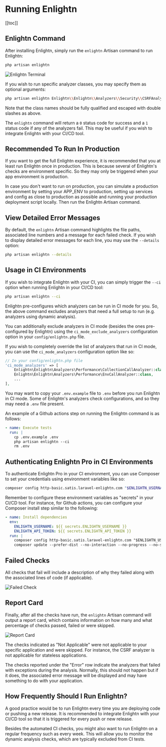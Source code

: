 # Running Enlightn
[[toc]]

## Enlightn Command

After installing Enlightn, simply run the `enlightn` Artisan command to run Enlightn:

```bash
php artisan enlightn
```

<img :src="$withBase('/images/terminal.png')" alt="Enlightn Terminal" />

If you wish to run specific analyzer classes, you may specify them as optional arguments:

```bash
php artisan enlightn Enlightn\\Enlightn\\Analyzers\\Security\\CSRFAnalyzer Enlightn\\EnlightnPro\\Analyzers\\Security\\DirectoryTraversalAnalyzer
```

Note that the class names should be fully qualified and escaped with double slashes as above.

The `enlightn` command will return a `0` status code for success and a `1` status code if any of the analyzers fail. This may be useful if you wish to integrate Enlightn with your CI/CD tool.

## Recommended To Run In Production

If you want to get the full Enlightn experience, it is recommended that you at least run Enlightn once in production. This is because several of Enlightn's checks are environment specific. So they may only be triggered when your app environment is production.

In case you don't want to run on production, you can simulate a production environment by setting your APP_ENV to production, setting up services and config as close to production as possible and running your production deployment script locally. Then run the Enlightn Artisan command.

## View Detailed Error Messages

By default, the `enlightn` Artisan command highlights the file paths, associated line numbers and a message for each failed check. If you wish to display detailed error messages for each line, you may use the `--details` option:

```bash
php artisan enlightn --details
```

## Usage in CI Environments

If you wish to integrate Enlightn with your CI, you can simply trigger the `--ci` option when running Enlightn in your CI/CD tool:

```bash
php artisan enlightn --ci
```

Enlightn pre-configures which analyzers can be run in CI mode for you. So, the above command excludes analyzers that need a full setup to run (e.g. analyzers using dynamic analysis).

You can additionally exclude analyzers in CI mode (besides the ones pre-configured by Enlightn) using the `ci_mode_exclude_analyzers` configuration option in your `config/enlightn.php` file. 

If you wish to completely override the list of analyzers that run in CI mode, you can use the `ci_mode_analyzers` configuration option like so:

```php
// In your config/enlightn.php file
'ci_mode_analyzers' => [
    Enlightn\Enlightn\Analyzers\Performance\CollectionCallAnalyzer::class,
    Enlightn\Enlightn\Analyzers\Performance\EnvCallAnalyzer::class,
    ...
],
```

You may want to copy your `.env.example` file to `.env` before you run Enlightn in CI mode. Some of Enlightn's analyzers check configurations, and so they may need a `.env` file present.

An example of a Github actions step on running the Enlightn command is as follows:

```yaml
- name: Execute tests
  run: |
    cp .env.example .env
    php artisan enlightn --ci
    rm .env
```

## Authenticating Enlightn Pro in CI Environments

To authenticate Enlightn Pro in your CI environment, you can use Composer to set your credentials using environment variables like so:

```bash
composer config http-basic.satis.laravel-enlightn.com "$ENLIGHTN_USERNAME" "$ENLIGHTN_API_TOKEN"
```

Remember to configure these environment variables as "secrets" in your CI/CD tool. For instance, for Github actions, you can configure your Composer install step similar to the following:

```yaml
- name: Install dependencies
  env:
    ENLIGHTN_USERNAME: ${{ secrets.ENLIGHTN_USERNAME }}
    ENLIGHTN_API_TOKEN: ${{ secrets.ENLIGHTN_API_TOKEN }}
  run: |
    composer config http-basic.satis.laravel-enlightn.com "$ENLIGHTN_USERNAME" "$ENLIGHTN_API_TOKEN"
    composer update --prefer-dist --no-interaction --no-progress --no-scripts
```

## Failed Checks

All checks that fail will include a description of why they failed along with the associated lines of code (if applicable).

<img :src="$withBase('/images/queue-timeout.png')" alt="Failed Check" />

## Report Card

Finally, after all the checks have run, the `enlightn` Artisan command will output a report card, which contains information on how many and what percentage of checks passed, failed or were skipped.

<img :src="$withBase('/images/report_card.png')" alt="Report Card" />

The checks indicated as "Not Applicable" were not applicable to your specific application and were skipped. For instance, the CSRF analyzer is not applicable for stateless applications.

The checks reported under the "Error" row indicate the analyzers that failed with exceptions during the analysis. Normally, this should not happen but if it does, the associated error message will be displayed and may have something to do with your application.

## How Frequently Should I Run Enlightn?

A good practice would be to run Enlightn every time you are deploying code or pushing a new release. It is recommended to integrate Enlightn with your CI/CD tool so that it is triggered for every push or new release.

Besides the automated CI checks, you might also want to run Enlightn on a regular frequency such as every week. This will allow you to monitor the dynamic analysis checks, which are typically excluded from CI tests. 